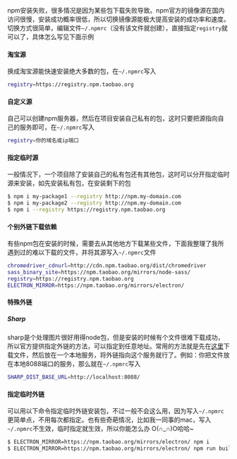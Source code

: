 npm安装失败，很多情况是因为某些包下载失败导致。npm官方的镜像源在国内访问很慢，安装成功概率很低，所以切换镜像源能极大提高安装的成功率和速度。切换方式很简单，编辑文件`~/.npmrc`（没有该文件就创建），直接指定`registry`就可以了，具体怎么写见下面示例

#### 淘宝源

换成淘宝源能快速安装绝大多数的包，在`~/.npmrc`写入

```bash
registry=https://registry.npm.taobao.org
```

#### 自定义源

自己可以创建npm服务器，然后在项目安装自己私有的包，这时只要把源指向自己的服务即可，在`~/.npmrc`写入

```bash
registry=你的域名或ip端口
```

#### 指定临时源

一般情况下，一个项目除了安装自己的私有包还有其他包，这时可以分开指定临时源来安装，如先安装私有包，在安装剩下的包

```bash
$ npm i my-package1 --registry http://npm.my-domain.com
$ npm i my-package2 --registry http://npm.my-domain.com
$ npm i --registry https://registry.npm.taobao.org
```

#### 个别外链下载依赖

有些npm包在安装的时候，需要去从其他地方下载某些文件，下面我整理了我所遇到过的难以下载的文件，并将其源写入`~/.npmrc`文件

```bash
chromedriver_cdnurl=http://cdn.npm.taobao.org/dist/chromedriver
sass_binary_site=https://npm.taobao.org/mirrors/node-sass/
registry=https://registry.npm.taobao.org
ELECTRON_MIRROR=https://npm.taobao.org/mirrors/electron/
```

#### 特殊外链

##### Sharp

sharp是个处理图片很好用得node包，但是安装的时候有个文件很难下载成功，所以官方提供指定外链的方法，可以指定到任意地址。常用的方法就是先在[这里](https://github.com/lovell/sharp-libvips/releases)下载文件，然后放在一个本地服务，将外链指向这个服务就行了。例如：你把文件放在本地8088端口的服务，那么就在`~/.npmrc`写入

```bash
SHARP_DIST_BASE_URL=http://localhost:8088/
````

#### 指定临时外链

可以用以下命令指定临时外链安装包，不过一般不会这么用，因为写入`~/.npmrc`更简单点，不用每次都指定。也有些奇葩情况，比如我一同事的mac，写入`~/.npmrc`不生效，临时指定就生效，所以你能怎么办 O(∩_∩)O哈哈~

```bash
$ ELECTRON_MIRROR=https://npm.taobao.org/mirrors/electron/ npm i 
$ ELECTRON_MIRROR=https://npm.taobao.org/mirrors/electron/ npm run build
```
